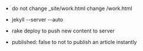 * do not change _site/work.html change /work.html

* jekyll --server --auto

* rake deploy to push new content to server

* published: false to not to publish an article instantly
